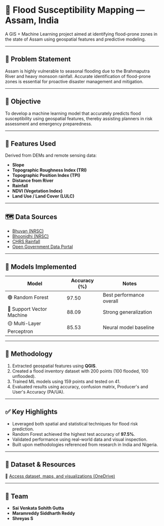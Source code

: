 # 🌊 Flood Susceptibility Mapping — Assam, India

A GIS + Machine Learning project aimed at identifying flood-prone zones in the state of Assam using geospatial features and predictive modeling.

---

## 📌 Problem Statement

Assam is highly vulnerable to seasonal flooding due to the Brahmaputra River and heavy monsoon rainfall. Accurate identification of flood-prone zones is essential for proactive disaster management and mitigation.

---

## 🎯 Objective

To develop a machine learning model that accurately predicts flood susceptibility using geospatial features, thereby assisting planners in risk assessment and emergency preparedness.

---

## 🧩 Features Used

Derived from DEMs and remote sensing data:

- **Slope**
- **Topographic Roughness Index (TRI)**
- **Topographic Position Index (TPI)**
- **Distance from River**
- **Rainfall**
- **NDVI (Vegetation Index)**
- **Land Use / Land Cover (LULC)**

---

## 🗺️ Data Sources

- [Bhuvan (NRSC)](https://bhuvan.nrsc.gov.in)
- [Bhoonidhi (NRSC)](https://bhoonidhi.nrsc.gov.in)
- [CHRS Rainfall](https://chrsdata.eng.uci.edu)
- [Open Government Data Portal](https://data.gov.in)

---

## 🧠 Models Implemented

| Model                        | Accuracy (%) | Notes                     |
|-----------------------------|--------------|---------------------------|
| 🟢 Random Forest             | 97.50        | Best performance overall  |
| 🔵 Support Vector Machine    | 88.09        | Strong generalization     |
| 🟡 Multi-Layer Perceptron    | 85.53        | Neural model baseline     |

---

## 📌 Methodology

1. Extracted geospatial features using **QGIS**.
2. Created a flood inventory dataset with 200 points (100 flooded, 100 unflooded).
3. Trained ML models using 159 points and tested on 41.
4. Evaluated results using accuracy, confusion matrix, Producer's and User's Accuracy (PA/UA).

---

## ✅ Key Highlights

- Leveraged both spatial and statistical techniques for flood risk prediction.
- Random Forest achieved the highest test accuracy of **97.5%**.
- Validated performance using real-world data and visual inspection.
- Built upon methodologies referenced from research in India and Nigeria.

---

## 📂 Dataset & Resources

📁 [Access dataset, maps, and visualizations (OneDrive)](https://iiitbac-my.sharepoint.com/:f:/g/personal/siddharth_maramreddy_iiitb_ac_in/EknJ2fb4i3FPnTzT_l-Cc_MBtPqr3xqY1pNMBrNdeNpT2Q?e=hj20o6)

---

## 👥 Team

- **Sai Venkata Sohith Gutta**  
- **Maramreddy Siddharth Reddy**  
- **Shreyas S**
